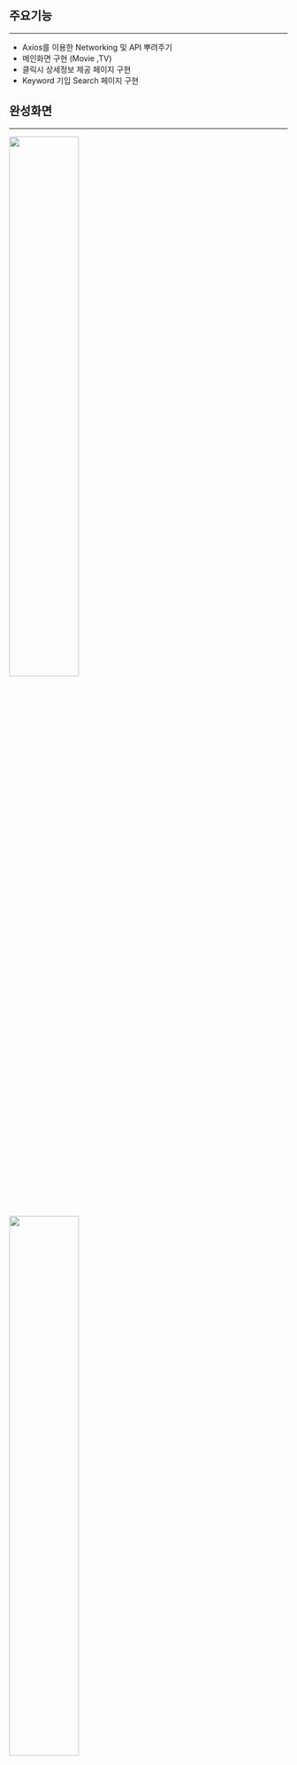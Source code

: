 ## 주요기능

-----------------
- Axios를 이용한 Networking 및 API 뿌려주기
- 메인화면 구현 (Movie ,TV)
- 클릭시 상세정보 제공 페이지 구현
- Keyword 기입 Search 페이지 구현

## 완성화면

-----------------

<img src="https://user-images.githubusercontent.com/60862525/92948395-44831580-f494-11ea-8ea4-76ddb40918b7.gif" width="50%">
<img src="https://user-images.githubusercontent.com/60862525/92948445-58c71280-f494-11ea-82fc-51ce63c8457c.gif" width="50%">


## 활용한 기술
-----------------
- nodeJS, React, Axios(NetWorking)
- Netlify, TMDB
- PosterImage, DetailPosterImage etc.

## 스터디 노트
-----------------

### _Axios를 이용한 API 네트워킹_

- API를 활용해 원하는 항목 뿌려주기(Popular, Now-Playing etc.)
- http 서보와의 통신을 위해 네트워크 라이브러리 Axios를 사용했고 이를 통해서 모듈화 진행
- Postman을 활용해 서버연결 테스트 및 결과값 체크

**_API 연결 방식 스터디_**

1. 네트워킹 하기위해 axios.create(baseUrl, api_key) 상수화
2. 원하는 정보 추출을 위한 불러오기 함수 생성
<img src="https://user-images.githubusercontent.com/60862525/92948507-6e3c3c80-f494-11ea-972d-233e7a77d0f4.png">
3. 조건문을 통한 특정 정보 추출

~~~
{nowPlaying && nowPlaying.length > 0 && (
    <Section title="Now-Playing">
        {nowPlaying.map(movie =>
            <Poster
                key={movie.id}
                id={movie.id}
                imageUrl={movie.poster_path}
                title={movie.title}
                year={movie.release_date}
                rating={movie.vote_average}
                isMovie={true}
            />
        )}
    </Section>

)}

~~~

### Keyword  검색으로 값 불러오기

1. 초기 상태값 정해주기
~~~
state = {
    movieResults: null,
    tvResults: null,
    keyword: "",
    loading: false,
    error: null
}
~~~

2. Keyword 함수 만들기

~~~
handleSubmit = event => {
    // 이것해줘야 키워드 값이 인식이 된다.
    event.preventDefault();
    const {keyword} = this.state;
    if (keyword !== "") {
        this.searchByKeyword();
    }
};

1. 비동기방식으로 진행
2. try에 대한 결과값을 상수화 및 상태값 재선언
searchByKeyword = async () => {
    const {keyword} = this.state;
    this.setState({loading: true})
    try {
        const {
            data : { results: movieResults}
        } = await moviesApi.search(keyword)
        const {
            data : { results: tvResults}
        } = await tvApi.search(keyword)
        this.setState({
            movieResults, tvResults
        });
    } catch {
        this.setState({error: "can't find results"});
    } finally {
        this.setState({loading: false});
    }
};

~~~
 
3. Keyword에 반응하는 검색창 생성

~~~
<Form onSubmit={handleSubmit}>
    <Input
        placeholder="Search Movies or Tv Shows..."
        value={keyword}
        onChange={updateKeyword}
    />
</Form>
~~~

### 클릭시 상세정보 보여주기
- Link를 활용해 클릭시 이동
- API 데이터를 이용해 원하는 정보 mapping

~~~
<Link to={isMovie ? `/movie/${id}` : `/show/${id}`}>
~~~

<img src="https://user-images.githubusercontent.com/60862525/92949207-aa23d180-f495-11ea-919c-da5692c94751.png" width="50%">




